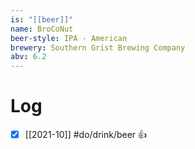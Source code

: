 ```yaml
---
is: "[[beer]]"
name: BroCoNut
beer-style: IPA - American
brewery: Southern Grist Brewing Company
abv: 6.2
---
```

# Log
- [x] [[2021-10]] #do/drink/beer 👍
